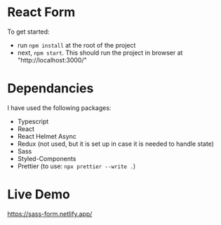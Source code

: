 # React Form

To get started:
- run `npm install` at the root of the project
- next, `npm start`. This should run the project in browser at "http://localhost:3000/"

# Dependancies

I have used the following packages:
- Typescript
- React
- React Helmet Async
- Redux (not used, but it is set up in case it is needed to handle state)
- Sass
- Styled-Components
- Prettier (to use: `npx prettier --write .`)

# Live Demo

https://sass-form.netlify.app/

